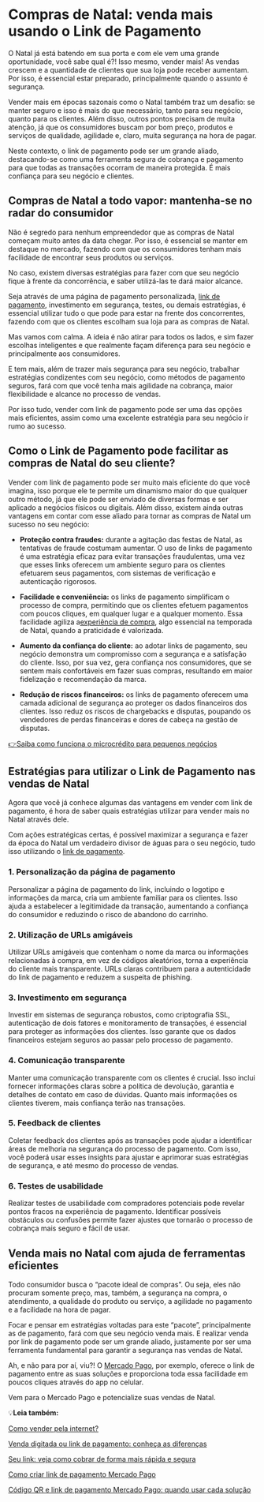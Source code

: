 # Compras de Natal: venda mais usando o Link de Pagamento

O Natal já está batendo em sua porta e com ele vem uma grande oportunidade, você sabe qual é?! Isso mesmo, vender mais! As vendas crescem e a quantidade de clientes que sua loja pode receber aumentam. Por isso, é essencial estar preparado, principalmente quando o assunto é segurança.

Vender mais em épocas sazonais como o Natal também traz um desafio: se manter seguro e isso é mais do que necessário, tanto para seu negócio, quanto para os clientes. Além disso, outros pontos precisam de muita atenção, já que os consumidores buscam por bom preço, produtos e serviços de qualidade, agilidade e, claro, muita segurança na hora de pagar.

Neste contexto, o link de pagamento pode ser um grande aliado, destacando-se como uma ferramenta segura de cobrança e pagamento para que todas as transações ocorram de maneira protegida. É mais confiança para seu negócio e clientes.

## **Compras de Natal a todo vapor: mantenha-se no radar do consumidor**

Não é segredo para nenhum empreendedor que as compras de Natal começam muito antes da data chegar. Por isso, é essencial se manter em destaque no mercado, fazendo com que os consumidores tenham mais facilidade de encontrar seus produtos ou serviços.

No caso, existem diversas estratégias para fazer com que seu negócio fique à frente da concorrência, e saber utilizá-las te dará maior alcance.

Seja através de uma página de pagamento personalizada, [link de pagamento](https://meubolso.mercadopago.com.br/vender-com-link-de-pagamento-o-futuro-ja-chegou), investimento em segurança, testes, ou demais estratégias, é essencial utilizar tudo o que pode para estar na frente dos concorrentes, fazendo com que os clientes escolham sua loja para as compras de Natal.

Mas vamos com calma. A ideia é não atirar para todos os lados, e sim fazer escolhas inteligentes e que realmente façam diferença para seu negócio e principalmente aos consumidores.

E tem mais, além de trazer mais segurança para seu negócio, trabalhar estratégias condizentes com seu negócio, como métodos de pagamento seguros, fará com que você tenha mais agilidade na cobrança, maior flexibilidade e alcance no processo de vendas.

Por isso tudo, vender com link de pagamento pode ser uma das opções mais eficientes, assim como uma excelente estratégia para seu negócio ir rumo ao sucesso.

## **Como o Link de Pagamento pode facilitar as compras de Natal do seu cliente?**

Vender com link de pagamento pode ser muito mais eficiente do que você imagina, isso porque ele te permite um dinamismo maior do que qualquer outro método, já que ele pode ser enviado de diversas formas e ser aplicado a negócios físicos ou digitais. Além disso, existem ainda outras vantagens em contar com esse aliado para tornar as compras de Natal um sucesso no seu negócio:

- **Proteção contra fraudes:** durante a agitação das festas de Natal, as tentativas de fraude costumam aumentar. O uso de links de pagamento é uma estratégia eficaz para evitar transações fraudulentas, uma vez que esses links oferecem um ambiente seguro para os clientes efetuarem seus pagamentos, com sistemas de verificação e autenticação rigorosos.

- **Facilidade e conveniência:** os links de pagamento simplificam o processo de compra, permitindo que os clientes efetuem pagamentos com poucos cliques, em qualquer lugar e a qualquer momento. Essa facilidade agiliza a[experiência de compra](https://meubolso.mercadopago.com.br/9-razoes-para-investir-na-experiencia-de-compra-mobile-first), algo essencial na temporada de Natal, quando a praticidade é valorizada.

- **Aumento da confiança do cliente:** ao adotar links de pagamento, seu negócio demonstra um compromisso com a segurança e a satisfação do cliente. Isso, por sua vez, gera confiança nos consumidores, que se sentem mais confortáveis em fazer suas compras, resultando em maior fidelização e recomendação da marca.

- **Redução de riscos financeiros:** os links de pagamento oferecem uma camada adicional de segurança ao proteger os dados financeiros dos clientes. Isso reduz os riscos de chargebacks e disputas, poupando os vendedores de perdas financeiras e dores de cabeça na gestão de disputas.

[👉Saiba como funciona o microcrédito para pequenos negócios](https://meubolso.mercadopago.com.br/microcredito-gestao-financeira-seu-negocio)

## **Estratégias para utilizar o Link de Pagamento nas vendas de Natal**

Agora que você já conhece algumas das vantagens em vender com link de pagamento, é hora de saber quais estratégias utilizar para vender mais no Natal através dele.

Com ações estratégicas certas, é possível maximizar a segurança e fazer da época do Natal um verdadeiro divisor de águas para o seu negócio, tudo isso utilizando o [link de pagamento](https://meubolso.mercadopago.com.br/venda-e-receba-online-com-o-link-de-pagamento).

### **1. Personalização da página de pagamento**

Personalizar a página de pagamento do link, incluindo o logotipo e informações da marca, cria um ambiente familiar para os clientes. Isso ajuda a estabelecer a legitimidade da transação, aumentando a confiança do consumidor e reduzindo o risco de abandono do carrinho.

### **2.** **Utilização de URLs amigáveis**

Utilizar URLs amigáveis que contenham o nome da marca ou informações relacionadas à compra, em vez de códigos aleatórios, torna a experiência do cliente mais transparente. URLs claras contribuem para a autenticidade do link de pagamento e reduzem a suspeita de phishing.

### **3.** **Investimento em segurança**

Investir em sistemas de segurança robustos, como criptografia SSL, autenticação de dois fatores e monitoramento de transações, é essencial para proteger as informações dos clientes. Isso garante que os dados financeiros estejam seguros ao passar pelo processo de pagamento.

### **4.** **Comunicação transparente**

Manter uma comunicação transparente com os clientes é crucial. Isso inclui fornecer informações claras sobre a política de devolução, garantia e detalhes de contato em caso de dúvidas. Quanto mais informações os clientes tiverem, mais confiança terão nas transações.

### **5.** **Feedback de clientes**

Coletar feedback dos clientes após as transações pode ajudar a identificar áreas de melhoria na segurança do processo de pagamento. Com isso, você poderá usar esses insights para ajustar e aprimorar suas estratégias de segurança, e até mesmo do processo de vendas.

### **6.** **Testes de usabilidade**

Realizar testes de usabilidade com compradores potenciais pode revelar pontos fracos na experiência de pagamento. Identificar possíveis obstáculos ou confusões permite fazer ajustes que tornarão o processo de cobrança mais seguro e fácil de usar.

## **Venda mais no Natal com ajuda de ferramentas eficientes**

Todo consumidor busca o “pacote ideal de compras”. Ou seja, eles não procuram somente preço, mas, também, a segurança na compra, o atendimento, a qualidade do produto ou serviço, a agilidade no pagamento e a facilidade na hora de pagar.

Focar e pensar em estratégias voltadas para este “pacote”, principalmente as de pagamento, fará com que seu negócio venda mais. E realizar venda por link de pagamento pode ser um grande aliado, justamente por ser uma ferramenta fundamental para garantir a segurança nas vendas de Natal.

Ah, e não para por aí, viu?! O [Mercado Pago](https://meubolso.mercadopago.com.br/8-razoes-para-vender-com-o-link-de-pagamento-do-mercado-pago), por exemplo, oferece o link de pagamento entre as suas soluções e proporciona toda essa facilidade em poucos cliques através do app no celular.

Vem para o Mercado Pago e potencialize suas vendas de Natal.

💡**Leia também:**

[Como vender pela internet?](https://meubolso.mercadopago.com.br/como-vender-online)

[Venda digitada ou link de pagamento: conheça as diferenças](https://meubolso.mercadopago.com.br/venda-digitada-link-de-pagamento-diferencas)

[Seu link: veja como cobrar de forma mais rápida e segura](https://meubolso.mercadopago.com.br/seu-link)

[Como criar link de pagamento Mercado Pago](https://conteudo.mercadopago.com.br/como-gerar-um-link-de-pagamento-no-mercado-pago)

[Código QR e link de pagamento Mercado Pago: quando usar cada solução](https://meubolso.mercadopago.com.br/codigo-qr-e-link-de-pagamento-mercado-pago-quando-usar-cada-solucao)
